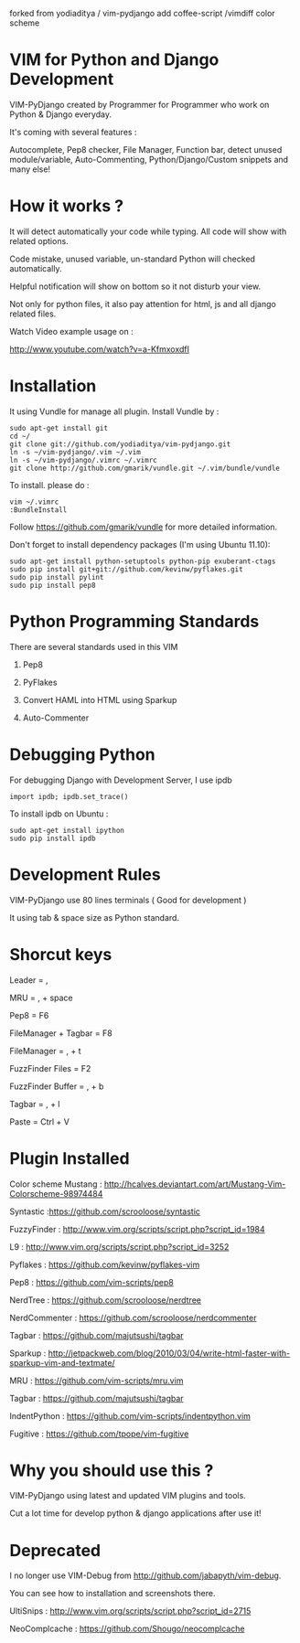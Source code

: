 forked from yodiaditya / vim-pydjango
add coffee-script /vimdiff color scheme

# VIM for Python and Django Development

VIM-PyDjango created by Programmer for Programmer who work on Python & Django 
everyday.

It's coming with several features : 

Autocomplete, Pep8 checker, File Manager, Function bar, detect unused module/variable, Auto-Commenting, 
Python/Django/Custom snippets and many else!


# How it works ?

It will detect automatically your code while typing. All code will show with 
related options.

Code mistake, unused variable, un-standard Python will checked automatically. 

Helpful notification will show on bottom so it not disturb your view.

Not only for python files, it also pay attention for  html, js and all django
related files.

Watch Video example usage on :

http://www.youtube.com/watch?v=a-KfmxoxdfI

# Installation

It using Vundle for manage all plugin. Install Vundle by :

    sudo apt-get install git
    cd ~/
    git clone git://github.com/yodiaditya/vim-pydjango.git
    ln -s ~/vim-pydjango/.vim ~/.vim
    ln -s ~/vim-pydjango/.vimrc ~/.vimrc
    git clone http://github.com/gmarik/vundle.git ~/.vim/bundle/vundle

To install. please do :

    vim ~/.vimrc
    :BundleInstall


Follow https://github.com/gmarik/vundle for more detailed information.

Don't forget to install dependency packages (I'm using Ubuntu 11.10):

    sudo apt-get install python-setuptools python-pip exuberant-ctags
    sudo pip install git+git://github.com/kevinw/pyflakes.git
    sudo pip install pylint
    sudo pip install pep8

# Python Programming Standards

There are several standards used in this VIM 

1. Pep8

2. PyFlakes

3. Convert HAML into HTML using Sparkup

4. Auto-Commenter


# Debugging Python

For debugging Django with Development Server, I use ipdb

    import ipdb; ipdb.set_trace()

To install ipdb on Ubuntu :

    sudo apt-get install ipython
    sudo pip install ipdb


# Development Rules

VIM-PyDjango use 80 lines terminals ( Good for development )

It using tab & space size as Python standard.

# Shorcut keys

Leader                = ,

MRU                   = , + space

Pep8                  = F6

FileManager + Tagbar  = F8

FileManager           = , + t 

FuzzFinder Files      = F2 

FuzzFinder Buffer     = , + b

Tagbar                = , + l

Paste                = Ctrl + V


# Plugin Installed

Color scheme Mustang : http://hcalves.deviantart.com/art/Mustang-Vim-Colorscheme-98974484

Syntastic :https://github.com/scrooloose/syntastic

FuzzyFinder : http://www.vim.org/scripts/script.php?script_id=1984

L9 : http://www.vim.org/scripts/script.php?script_id=3252

Pyflakes : https://github.com/kevinw/pyflakes-vim

Pep8 : https://github.com/vim-scripts/pep8

NerdTree : https://github.com/scrooloose/nerdtree

NerdCommenter : https://github.com/scrooloose/nerdcommenter

Tagbar : https://github.com/majutsushi/tagbar

Sparkup : http://jetpackweb.com/blog/2010/03/04/write-html-faster-with-sparkup-vim-and-textmate/

MRU    : https://github.com/vim-scripts/mru.vim

Tagbar : https://github.com/majutsushi/tagbar


IndentPython : https://github.com/vim-scripts/indentpython.vim

Fugitive : https://github.com/tpope/vim-fugitive


# Why you should use this ?

VIM-PyDjango using latest and updated VIM plugins and tools. 

Cut a lot time for develop python & django applications after use it!

# Deprecated 

I no longer use VIM-Debug from http://github.com/jabapyth/vim-debug.

You can see how to installation and screenshots there.

UltiSnips : http://www.vim.org/scripts/script.php?script_id=2715

NeoComplcache : https://github.com/Shougo/neocomplcache
